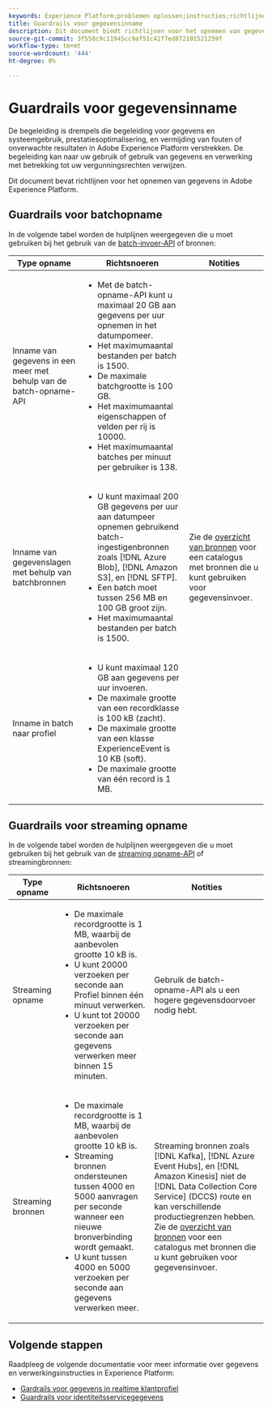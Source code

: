 ```yaml
---
keywords: Experience Platform;problemen oplossen;instructies;richtlijnen;
title: Guardrails voor gegevensinname
description: Dit document biedt richtlijnen voor het opnemen van gegevens in Adobe Experience Platform
source-git-commit: 3f558c9c11945cc9af51c42f7ed872101521259f
workflow-type: tm+mt
source-wordcount: '444'
ht-degree: 0%

---
```


# Guardrails voor gegevensinname

De begeleiding is drempels die begeleiding voor gegevens en systeemgebruik, prestatiesoptimalisering, en vermijding van fouten of onverwachte resultaten in Adobe Experience Platform verstrekken. De begeleiding kan naar uw gebruik of gebruik van gegevens en verwerking met betrekking tot uw vergunningsrechten verwijzen.

Dit document bevat richtlijnen voor het opnemen van gegevens in Adobe Experience Platform.

## Guardrails voor batchopname

In de volgende tabel worden de hulplijnen weergegeven die u moet gebruiken bij het gebruik van de [batch-invoer-API](./batch-ingestion/overview.md) of bronnen:

| Type opname | Richtsnoeren | Notities |
| --- | --- | --- |
| Inname van gegevens in een meer met behulp van de batch-opname-API | <ul><li>Met de batch-opname-API kunt u maximaal 20 GB aan gegevens per uur opnemen in het datumpomeer.</li><li>Het maximumaantal bestanden per batch is 1500.</li><li>De maximale batchgrootte is 100 GB.</li><li>Het maximumaantal eigenschappen of velden per rij is 10000.</li><li>Het maximumaantal batches per minuut per gebruiker is 138.</li></ul> |
| Inname van gegevenslagen met behulp van batchbronnen | <ul><li>U kunt maximaal 200 GB gegevens per uur aan datumpeer opnemen gebruikend batch-ingestigenbronnen zoals [!DNL Azure Blob], [!DNL Amazon S3], en [!DNL SFTP].</li><li>Een batch moet tussen 256 MB en 100 GB groot zijn.</li><li>Het maximumaantal bestanden per batch is 1500.</li></ul> | Zie de [overzicht van bronnen](../sources/home.md) voor een catalogus met bronnen die u kunt gebruiken voor gegevensinvoer. |
| Inname in batch naar profiel | <ul><li>U kunt maximaal 120 GB aan gegevens per uur invoeren.</li><li>De maximale grootte van een recordklasse is 100 kB (zacht).</li><li>De maximale grootte van een klasse ExperienceEvent is 10 KB (soft).</li><li>De maximale grootte van één record is 1 MB.</li></ul> |

## Guardrails voor streaming opname

In de volgende tabel worden de hulplijnen weergegeven die u moet gebruiken bij het gebruik van de [streaming opname-API](./streaming-ingestion/overview.md) of streamingbronnen:

| Type opname | Richtsnoeren | Notities |
| --- | --- | --- |
| Streaming opname | <ul><li>De maximale recordgrootte is 1 MB, waarbij de aanbevolen grootte 10 kB is.</li><li>U kunt 20000 verzoeken per seconde aan Profiel binnen één minuut verwerken.</li><li>U kunt tot 20000 verzoeken per seconde aan gegevens verwerken meer binnen 15 minuten.</li></ul> | Gebruik de batch-opname-API als u een hogere gegevensdoorvoer nodig hebt. |
| Streaming bronnen | <ul><li>De maximale recordgrootte is 1 MB, waarbij de aanbevolen grootte 10 kB is.</li><li>Streaming bronnen ondersteunen tussen 4000 en 5000 aanvragen per seconde wanneer een nieuwe bronverbinding wordt gemaakt.</li><li>U kunt tussen 4000 en 5000 verzoeken per seconde aan gegevens verwerken meer.</li></ul> | Streaming bronnen zoals [!DNL Kafka], [!DNL Azure Event Hubs], en [!DNL Amazon Kinesis] niet de [!DNL Data Collection Core Service] (DCCS) route en kan verschillende productiegrenzen hebben. Zie de [overzicht van bronnen](../sources/home.md) voor een catalogus met bronnen die u kunt gebruiken voor gegevensinvoer. |

## Volgende stappen

Raadpleeg de volgende documentatie voor meer informatie over gegevens en verwerkingsinstructies in Experience Platform:

* [Gardrails voor gegevens in realtime klantprofiel](../profile/guardrails.md)
* [Guardrails voor identiteitsservicegegevens](../identity-service/guardrails.md)